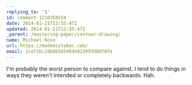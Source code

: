 ```yaml
---
replying_to: '1'
id: comment-1210358554
date: 2014-01-21T12:55:47Z
updated: 2014-01-21T12:55:47Z
_parent: /mastering-paper/contour-drawing/
name: Michael Rose
url: https://mademistakes.com/
email: 1ce71bc10b86565464b612093d89707e
---
```


I'm probably the worst person to compare against. I tend to do things in ways
they weren't intended or completely backwards. Hah.
